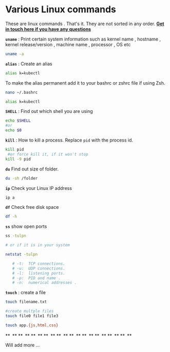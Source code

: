 # Various Linux commands

These are linux commands . That's it. They are not sorted in any order. **[Get in touch here if you have any questions](https://bizanosa.com/contact/)**

**`uname`** : Print certain system information such as  kernel name  ,  hostname  , kernel release/version  , machine name  , processor , OS etc

```bash
uname -a
```

**`alias`** : Create an alias

```bash
alias k=kubectl
```

To make the alias permanent add it to your bashrc or zshrc file if using Zsh.

```bash
nano ~/.bashrc

alias k=kubectl

```

**`SHELL`** : Find out which shell you are using

```bash
echo $SHELL
#or
echo $0
```

**`kill`** : How to kill a process. Replace `pid` with the process id.

```bash
kill pid
 #or force kill it, if it won't stop
kill -9 pid
```

**`du`** Find out size of folder.

```bash
du -sh /folder
```

**`ip`** Check your Linux IP address

```bash
ip a
```

**`df`** Check free disk space

```bash
df -h
```

**`ss`**  show open ports

```bash
ss -tulpn

# or if it is in your system

netstat -tulpn

   # -t:  TCP connections.
   # -u:  UDP connections.
   # -l:  listening ports.
   # -p:  PID and name .
   # -n:  numerical addresses .

```

**`touch`** : create a file

```bash
touch filename.txt

#create multple files
touch file0 file1 file3

touch app.{js,html,css}
```

**``**
**``**
**``**
**``**
**``**
**``**
**``**
**``**
**``**
**``**
**``**
**``**
**``**
**``**
**``**
**``**
**``**
**``**
**``**
**``**

Will add more ...
